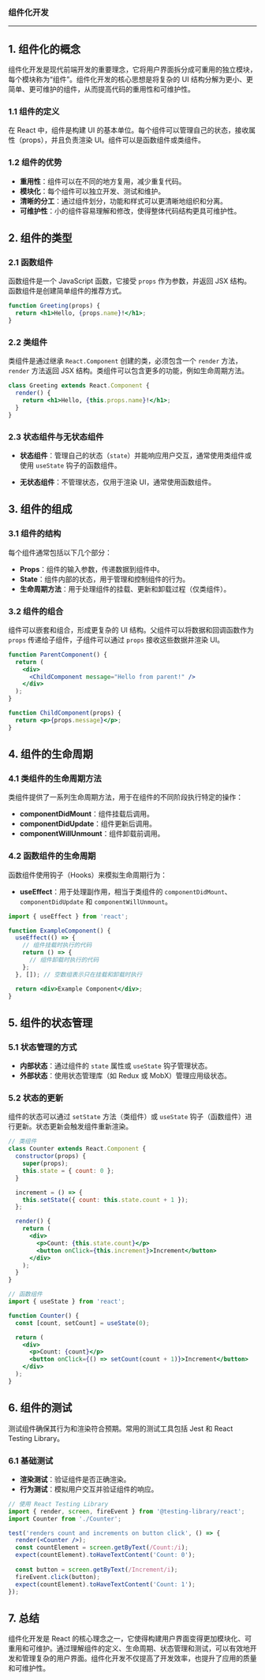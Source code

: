 ### 组件化开发

---

## **1. 组件化的概念**

组件化开发是现代前端开发的重要理念，它将用户界面拆分成可重用的独立模块，每个模块称为“组件”。组件化开发的核心思想是将复杂的 UI 结构分解为更小、更简单、更可维护的组件，从而提高代码的重用性和可维护性。

### **1.1 组件的定义**

在 React 中，组件是构建 UI 的基本单位。每个组件可以管理自己的状态，接收属性（props），并且负责渲染 UI。组件可以是函数组件或类组件。

### **1.2 组件的优势**

- **重用性**：组件可以在不同的地方复用，减少重复代码。
- **模块化**：每个组件可以独立开发、测试和维护。
- **清晰的分工**：通过组件划分，功能和样式可以更清晰地组织和分离。
- **可维护性**：小的组件容易理解和修改，使得整体代码结构更具可维护性。

## **2. 组件的类型**

### **2.1 函数组件**

函数组件是一个 JavaScript 函数，它接受 `props` 作为参数，并返回 JSX 结构。函数组件是创建简单组件的推荐方式。

```jsx
function Greeting(props) {
  return <h1>Hello, {props.name}!</h1>;
}
```

### **2.2 类组件**

类组件是通过继承 `React.Component` 创建的类，必须包含一个 `render` 方法，`render` 方法返回 JSX 结构。类组件可以包含更多的功能，例如生命周期方法。

```jsx
class Greeting extends React.Component {
  render() {
    return <h1>Hello, {this.props.name}!</h1>;
  }
}
```

### **2.3 状态组件与无状态组件**

- **状态组件**：管理自己的状态（`state`）并能响应用户交互，通常使用类组件或使用 `useState` 钩子的函数组件。

- **无状态组件**：不管理状态，仅用于渲染 UI，通常使用函数组件。

## **3. 组件的组成**

### **3.1 组件的结构**

每个组件通常包括以下几个部分：

- **Props**：组件的输入参数，传递数据到组件中。
- **State**：组件内部的状态，用于管理和控制组件的行为。
- **生命周期方法**：用于处理组件的挂载、更新和卸载过程（仅类组件）。

### **3.2 组件的组合**

组件可以嵌套和组合，形成更复杂的 UI 结构。父组件可以将数据和回调函数作为 `props` 传递给子组件，子组件可以通过 `props` 接收这些数据并渲染 UI。

```jsx
function ParentComponent() {
  return (
    <div>
      <ChildComponent message="Hello from parent!" />
    </div>
  );
}

function ChildComponent(props) {
  return <p>{props.message}</p>;
}
```

## **4. 组件的生命周期**

### **4.1 类组件的生命周期方法**

类组件提供了一系列生命周期方法，用于在组件的不同阶段执行特定的操作：

- **componentDidMount**：组件挂载后调用。
- **componentDidUpdate**：组件更新后调用。
- **componentWillUnmount**：组件卸载前调用。

### **4.2 函数组件的生命周期**

函数组件使用钩子（Hooks）来模拟生命周期行为：

- **useEffect**：用于处理副作用，相当于类组件的 `componentDidMount`、`componentDidUpdate` 和 `componentWillUnmount`。

```jsx
import { useEffect } from 'react';

function ExampleComponent() {
  useEffect(() => {
    // 组件挂载时执行的代码
    return () => {
      // 组件卸载时执行的代码
    };
  }, []); // 空数组表示只在挂载和卸载时执行

  return <div>Example Component</div>;
}
```

## **5. 组件的状态管理**

### **5.1 状态管理的方式**

- **内部状态**：通过组件的 `state` 属性或 `useState` 钩子管理状态。
- **外部状态**：使用状态管理库（如 Redux 或 MobX）管理应用级状态。

### **5.2 状态的更新**

组件的状态可以通过 `setState` 方法（类组件）或 `useState` 钩子（函数组件）进行更新。状态更新会触发组件重新渲染。

```jsx
// 类组件
class Counter extends React.Component {
  constructor(props) {
    super(props);
    this.state = { count: 0 };
  }

  increment = () => {
    this.setState({ count: this.state.count + 1 });
  };

  render() {
    return (
      <div>
        <p>Count: {this.state.count}</p>
        <button onClick={this.increment}>Increment</button>
      </div>
    );
  }
}

// 函数组件
import { useState } from 'react';

function Counter() {
  const [count, setCount] = useState(0);

  return (
    <div>
      <p>Count: {count}</p>
      <button onClick={() => setCount(count + 1)}>Increment</button>
    </div>
  );
}
```

## **6. 组件的测试**

测试组件确保其行为和渲染符合预期。常用的测试工具包括 Jest 和 React Testing Library。

### **6.1 基础测试**

- **渲染测试**：验证组件是否正确渲染。
- **行为测试**：模拟用户交互并验证组件的响应。

```jsx
// 使用 React Testing Library
import { render, screen, fireEvent } from '@testing-library/react';
import Counter from './Counter';

test('renders count and increments on button click', () => {
  render(<Counter />);
  const countElement = screen.getByText(/Count:/i);
  expect(countElement).toHaveTextContent('Count: 0');
  
  const button = screen.getByText(/Increment/i);
  fireEvent.click(button);
  expect(countElement).toHaveTextContent('Count: 1');
});
```

## **7. 总结**

组件化开发是 React 的核心理念之一，它使得构建用户界面变得更加模块化、可重用和可维护。通过理解组件的定义、生命周期、状态管理和测试，可以有效地开发和管理复杂的用户界面。组件化开发不仅提高了开发效率，也提升了应用的质量和可维护性。